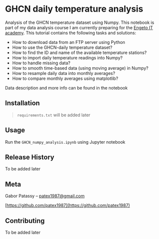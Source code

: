 # GHCN daily temperature analysis

Analysis of the GHCN temperature dataset using Numpy. This notebook is part of my data analysis course I am currently preparing for the [Engeto IT academy](https://engeto.cz/). This tutorial contains the following tasks and solutions:

- How to download data from an FTP server using Python
- How to use the GHCN-daily temperature dataset?
- How to find the ID and name of the available temperature stations?
- How to import daily temperature readings into Numpy?
- How to handle missing data?
- How to smooth time-based data (using moving average) in Numpy?
- How to resample daily data into monthly averages?
- How to compare monthly averages using matplotlib?

Data description and more info can be found in the notebook

## Installation

> `requirements.txt` will be added later

## Usage

Run the `GHCN_numpy_analysis.ipynb` using Jupyter notebook

## Release History

To be added later

## Meta

Gabor Patassy – patex1987@gmail.com

[https://github.com/patex1987](https://github.com/patex1987)

## Contributing

To be added later
